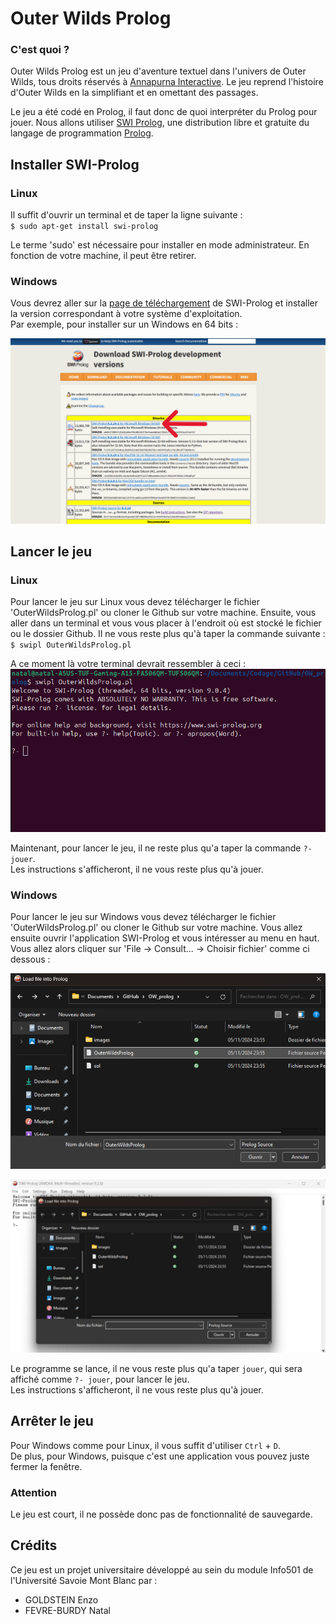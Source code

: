 # Outer Wilds Prolog
### C'est quoi ?

Outer Wilds Prolog est un jeu d'aventure textuel dans l'univers de Outer Wilds, tous droits réservés à [Annapurna Interactive](https://annapurnainteractive.com/en). Le jeu reprend l'histoire d'Outer Wilds en la simplifiant et en omettant des passages.

Le jeu a été codé en Prolog, il faut donc de quoi interpréter du Prolog pour jouer.
Nous allons utiliser [SWI Prolog](https://www.swi-prolog.org/), une distribution libre et gratuite du langage de programmation [Prolog](https://fr.wikipedia.org/wiki/Prolog).

## Installer SWI-Prolog

### Linux

Il suffit d'ouvrir un terminal et de taper la ligne suivante : \
`$ sudo apt-get install swi-prolog` 

Le terme 'sudo' est nécessaire pour installer en mode administrateur. En fonction de votre machine, il peut être retirer.

### Windows

Vous devrez aller sur la [page de téléchargement](https://www.swi-prolog.org/download/devel) de SWI-Prolog et installer la version correspondant à votre système d'exploitation.\
Par exemple, pour installer sur un Windows en 64 bits :

![capture d'écran des liens de téléchargement SWI-Prolog](images/SWI-Prolog_lien_telechargement.png)

## Lancer le jeu

### Linux

Pour lancer le jeu sur Linux vous devez télécharger le fichier 'OuterWildsProlog.pl' ou cloner le Github sur votre machine. Ensuite, vous aller dans un terminal et vous vous placer à l'endroit où est stocké le fichier ou le dossier Github. Il ne vous reste plus qu'à taper la commande suivante : \
`$ swipl OuterWildsProlog.pl`

A ce moment là votre terminal devrait ressembler à ceci : 
![Capture d'écran du terminal après le lancement du programme](images/SWI-Prolog_lancement_prog.png)

Maintenant, pour lancer le jeu, il ne reste plus qu'a taper la commande `?- jouer`.\
Les instructions s'afficheront, il ne vous reste plus qu'à jouer.

### Windows

Pour lancer le jeu sur Windows vous devez télécharger le fichier 'OuterWildsProlog.pl' ou cloner le Github sur votre machine. Vous allez ensuite ouvrir l'application SWI-Prolog et vous intéresser au menu en haut. Vous allez alors cliquer sur 'File -> Consult... -> Choisir fichier' comme ci dessous :

![Capture d'écran de la recherche de dossier](images/SWI-Prolog_app_Consult.png)

![Capture d'écran de l'application SWI-Prolog](images/SWI-Prolog_app_File.png)

Le programme se lance, il ne vous reste plus qu'a taper `jouer`, qui sera affiché comme `?- jouer`, pour lancer le jeu.\
Les instructions s'afficheront, il ne vous reste plus qu'à jouer.

## Arrêter le jeu

Pour Windows comme pour Linux, il vous suffit d'utiliser `Ctrl` + `D`.\
De plus, pour Windows, puisque c'est une application vous pouvez juste fermer la fenêtre.

### Attention

Le jeu est court, il ne possède donc pas de fonctionnalité de sauvegarde.

## Crédits

Ce jeu est un projet universitaire développé au sein du module Info501 de l'Université Savoie Mont Blanc par :
- GOLDSTEIN Enzo
- FEVRE-BURDY Natal
